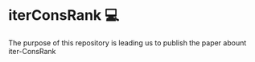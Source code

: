 # iterConsRank 💻

The purpose of this repository is leading us to publish the paper abount iter-ConsRank
